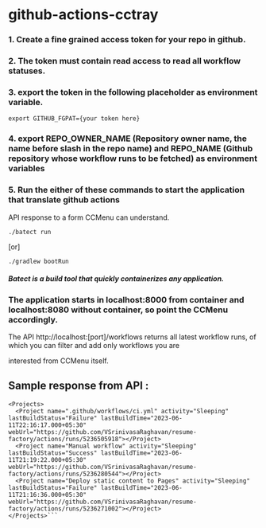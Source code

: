 # github-actions-cctray

### 1. Create a fine grained access token for your repo in github. 

### 2. The token must contain read access to read all workflow statuses.

### 3. export the token in the following placeholder as environment variable.

`export GITHUB_FGPAT={your token here}`

### 4. export REPO_OWNER_NAME (Repository owner name, the name before slash in the repo name) and REPO_NAME (Github repository whose workflow runs to be fetched) as environment variables

### 5. Run the either of these commands to start the application that translate github actions 
API response to a form CCMenu can understand.

`./batect run`

[or]

`./gradlew bootRun`

##### Batect is a build tool that quickly containerizes any application.

### The application starts in localhost:8000 from container and localhost:8080 without container, so point the CCMenu accordingly.

The API http://localhost:[port]/workflows returns all latest workflow runs, of which you can filter and add only workflows you are 

interested from CCMenu itself.

## Sample response from API : 

```<?xml version="1.0" ?>
<Projects>
  <Project name=".github/workflows/ci.yml" activity="Sleeping" lastBuildStatus="Failure" lastBuildTime="2023-06-11T22:16:17.000+05:30" webUrl="https://github.com/VSrinivasaRaghavan/resume-factory/actions/runs/5236505918"></Project>
  <Project name="Manual workflow" activity="Sleeping" lastBuildStatus="Success" lastBuildTime="2023-06-11T21:19:22.000+05:30" webUrl="https://github.com/VSrinivasaRaghavan/resume-factory/actions/runs/5236280544"></Project>
  <Project name="Deploy static content to Pages" activity="Sleeping" lastBuildStatus="Failure" lastBuildTime="2023-06-11T21:16:36.000+05:30" webUrl="https://github.com/VSrinivasaRaghavan/resume-factory/actions/runs/5236271002"></Project>
</Projects>```
